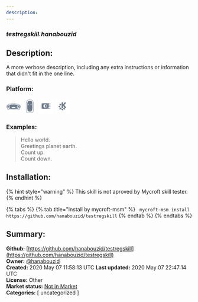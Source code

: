 ```yaml
---
description: 
---
```


### _testregskill.hanabouzid_  
## Description:  
A more verbose description, including any extra instructions or
information that didn't fit in the one line.  
  
  
### Platform:  
 ![Mark I](../.gitbook/assets/mark-1-icon.png)  ![Mark II](../.gitbook/assets/mark-2-icon.png)  ![Picroft](../.gitbook/assets/picroft-icon.png)  ![plasmoid](../.gitbook/assets/kde.png)   
### Examples:  
> Hello world.  
> Greetings planet earth.  
> Count up.  
> Count down.  
  
## Installation:  
{% hint style="warning" %}
This skill is not aproved by Mycroft skill tester.
{% endhint %}
    
{% tabs %}
{% tab title="Install by mycroft-msm" %}
``` mycroft-msm install https://github.com/hanabouzid/testregskill```
{% endtab %}
  {% endtabs %}
    
## Summary:  
**Github:** [https://github.com/hanabouzid/testregskill](https://github.com/hanabouzid/testregskill)  
**Owner:** [@hanabouzid](https://github.com/hanabouzid)  
**Created:** 2020 May 07 11:58:13 UTC  **Last updated:** 2020 May 07 22:47:14 UTC  
**License:** Other  
**Market status:** [Not in Market](https://market.mycroft.ai/skill/)  
**Categories:** [ uncategorized ]   
